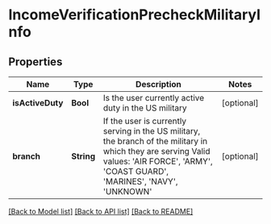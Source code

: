 # IncomeVerificationPrecheckMilitaryInfo

## Properties
Name | Type | Description | Notes
------------ | ------------- | ------------- | -------------
**isActiveDuty** | **Bool** | Is the user currently active duty in the US military | [optional] 
**branch** | **String** | If the user is currently serving in the US military, the branch of the military in which they are serving Valid values: &#39;AIR FORCE&#39;, &#39;ARMY&#39;, &#39;COAST GUARD&#39;, &#39;MARINES&#39;, &#39;NAVY&#39;, &#39;UNKNOWN&#39; | [optional] 

[[Back to Model list]](../README.md#documentation-for-models) [[Back to API list]](../README.md#documentation-for-api-endpoints) [[Back to README]](../README.md)


